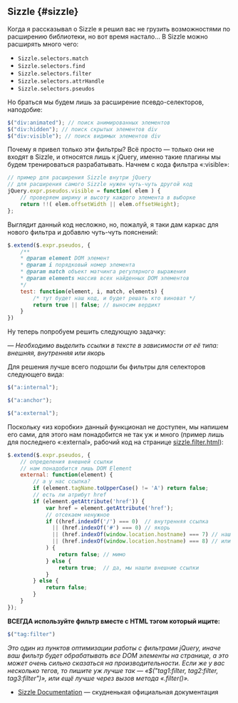 ## Sizzle {#sizzle}

Когда я рассказывал о Sizzle я решил вас не грузить возможностями по расширению библиотеки, но вот время настало… В Sizzle можно расширять много чего:

* `Sizzle.selectors.match`
* `Sizzle.selectors.find`
* `Sizzle.selectors.filter`
* `Sizzle.selectors.attrHandle`
* `Sizzle.selectors.pseudos`

Но браться мы будем лишь за расширение псевдо-селекторов, наподобие:

```javascript
$("div:animated"); // поиск анимированных элементов
$("div:hidden"); // поиск скрытых элементов div
$("div:visible"); // поиск видимых элементов div
```

Почему я привел только эти фильтры? Всё просто — только они не входят в Sizzle, и относятся лишь к jQuery, именно такие плагины мы будем тренироваться разрабатывать. Начнем с кода фильтра «:visible»:

```javascript
// пример для расширения Sizzle внутри jQuery
// для расширения самого Sizzle нужен чуть-чуть другой код
jQuery.expr.pseudos.visible = function( elem ) {
    // проверяем ширину и высоту каждого элемента в выборке
    return !!( elem.offsetWidth || elem.offsetHeight);
};
```


Выглядит данный код несложно, но, пожалуй, я таки дам каркас для нового фильтра и добавлю чуть-чуть пояснений:

```javascript
$.extend($.expr.pseudos, {
    /**
    * @param element DOM элемент
    * @param i порядковый номер элемента
    * @param match объект матчинга регулярного выражения
    * @param elements массив всех найденных DOM элементов
    */
    test: function(element, i, match, elements) {
        /* тут будет наш код, и будет решать кто виноват */
        return true || false; // выносим вердикт
    }
})
```

Ну теперь попробуем решить следующую задачку:

_— Необходимо выделить ссылки в тексте в зависимости от её типа: внешняя, внутренняя или якорь_

Для решения лучше всего подошли бы фильтры для селекторов следующего вида:

```javascript
$("a:internal");

$("a:anchor");

$("a:external");
```


Поскольку «из коробки» данный функционал не доступен, мы напишем его сами, для этого нам понадобится не так уж и много (пример лишь для последнего «:external», рабочий код на странице [sizzle.filter.html](http://anton.shevchuk.name/book/code/sizzle.filter.html)):

```javascript
$.extend($.expr.pseudos, {
    // определения внешней ссылки
    // нам понадобится лишь DOM Element
    external: function(element) {
        // а у нас ссылка?
        if (element.tagName.toUpperCase() != 'A') return false;
        // есть ли атрибут href
        if (element.getAttribute('href')) {
            var href = element.getAttribute('href');
            // отсекаем ненужное
            if ((href.indexOf('/') === 0)  // внутренняя ссылка
              || (href.indexOf('#') === 0) // якорь
              || (href.indexOf(window.location.hostname) === 7) // наш домен по http://
              || (href.indexOf(window.location.hostname) === 8) // или https://
            ) {
                return false; // мимо
            } else {
                return true;  // да, мы нашли внешние ссылки
            }
        } else {
            return false;
        }
    }
});
```

**ВСЕГДА используйте фильтр вместе с HTML тэгом который ищите:**

```javascript
$("tag:filter")
```

_Это один из пунктов оптимизации работы с фильтрами jQuery, иначе ваш фильтр будет обрабатывать все DOM элементы на странице, а это может очень сильно сказаться на производительности. Если же у вас несколько тегов, то пишите уж лучше так — «$("tag1:filter, tag2:filter, tag3:filter")», или ещё лучше через вызов метода «.filter()»._

* [Sizzle Documentation](https://github.com/jquery/sizzle/wiki/Sizzle-Documentation) — скудненькая официальная документация
